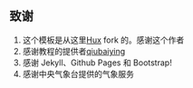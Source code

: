 

## 致谢

1. 这个模板是从这里[Hux](https://github.com/Huxpro/huxpro.github.io) fork 的。感谢这个作者 
2. 感谢教程的提供者[qiubaiying](https://github.com/qiubaiying/qiubaiying.github.io)
3. 感谢 Jekyll、Github Pages 和 Bootstrap!
4. 感谢中央气象台提供的气象服务
